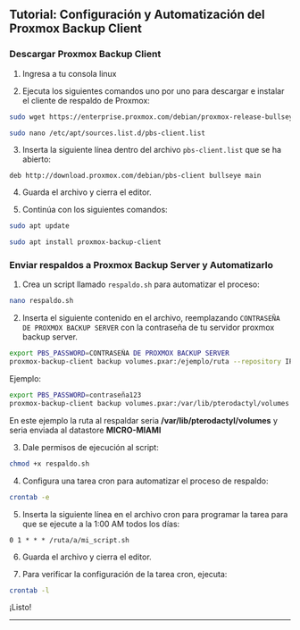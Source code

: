 ## Tutorial: Configuración y Automatización del Proxmox Backup Client

### Descargar Proxmox Backup Client

1. Ingresa a tu consola linux

2. Ejecuta los siguientes comandos uno por uno para descargar e instalar el cliente de respaldo de Proxmox:

```bash
sudo wget https://enterprise.proxmox.com/debian/proxmox-release-bullseye.gpg -O /etc/apt/trusted.gpg.d/proxmox-release-bullseye.gpg

sudo nano /etc/apt/sources.list.d/pbs-client.list
```

3. Inserta la siguiente línea dentro del archivo `pbs-client.list` que se ha abierto:

```
deb http://download.proxmox.com/debian/pbs-client bullseye main
```

4. Guarda el archivo y cierra el editor.

5. Continúa con los siguientes comandos:

```bash
sudo apt update

sudo apt install proxmox-backup-client
```

### Enviar respaldos a Proxmox Backup Server y Automatizarlo

1. Crea un script llamado `respaldo.sh` para automatizar el proceso:

```bash
nano respaldo.sh
```

2. Inserta el siguiente contenido en el archivo, reemplazando `CONTRASEÑA DE PROXMOX BACKUP SERVER` con la contraseña de tu servidor proxmox backup server.

```bash
export PBS_PASSWORD=CONTRASEÑA DE PROXMOX BACKUP SERVER
proxmox-backup-client backup volumes.pxar:/ejemplo/ruta --repository IP:DATASTORE
```

Ejemplo:

```bash
export PBS_PASSWORD=contraseña123
proxmox-backup-client backup volumes.pxar:/var/lib/pterodactyl/volumes --repository storage.microservers.cl:MICRO-MIAMI
```
En este ejemplo la ruta al respaldar seria **/var/lib/pterodactyl/volumes**  y seria enviada al datastore **MICRO-MIAMI**

3. Dale permisos de ejecución al script:

```bash
chmod +x respaldo.sh
```

4. Configura una tarea cron para automatizar el proceso de respaldo:

```bash
crontab -e
```

5. Inserta la siguiente línea en el archivo cron para programar la tarea para que se ejecute a la 1:00 AM todos los días:

```
0 1 * * * /ruta/a/mi_script.sh
```

6. Guarda el archivo y cierra el editor.

7. Para verificar la configuración de la tarea cron, ejecuta:

```bash
crontab -l
```

¡Listo!

---
